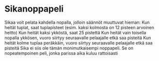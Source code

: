 # Sikanoppapeli
Sikaa voit pelata kahdella nopalla, jolloin säännöt muuttuvat hieman: Kun heität tuplat, saat tuplapisteet (esim. kaksi kolmosta on 12 pisteen arvoinen heitto) Kun heität kaksi ykköstä, saat 25 pistettä Kun heität vain toisella nopalla ykkösen, vuoro siirtyy seuraavalle pelaajalle etkä saa pisteitä Kun heität kolme tuplaa peräkkäin, vuoro siirtyy seuraavalle pelaajalle etkä saa pisteitä Sika ei siis ole tämän monimutkaisempi noppapeli. Se on nopeatempoinen peli, jonka parissa aika kuluu rattoisasti
